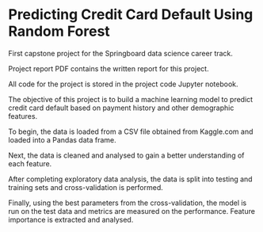 # Predicting Credit Card Default Using Random Forest
First capstone project for the Springboard data science career track.

Project report PDF contains the written report for this project. 

All code for the project is stored in the project code Jupyter notebook.

The objective of this project is to build a machine learning model to predict credit card default based on payment history and other demographic features.

To begin, the data is loaded from a CSV file obtained from Kaggle.com and loaded into a Pandas data frame. 

Next, the data is cleaned and analysed to gain a better understanding of each feature. 

After completing exploratory data analysis, the data is split into testing and training sets and cross-validation is performed. 

Finally, using the best parameters from the cross-validation, the model is run on the test data and metrics are measured on the performance. Feature importance is extracted and analysed.
